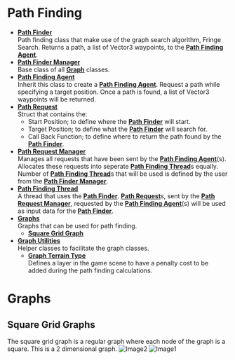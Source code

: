 # Path Finding
- [**Path Finder**](PathFinder.cs)
<br>Path finding class that make use of the graph search algorithm, Fringe Search. Returns a path, a list of Vector3 waypoints, to the [**Path Finding Agent**](PathFindingAgent.cs).
- [**Path Finder Manager**](PathFinderManager.cs)
<br>Base class of all [**Graph**](Graphs) classes.
- [**Path Finding Agent**](PathFindingAgent.cs)
<br>Inherit this class to create a [**Path Finding Agent**](PathFindingAgent.cs). Request a path while specifying a target position. Once a path is found, a list of Vector3 waypoints will be returned.
- [**Path Request**](PathRequest.cs)
<br> Struct that contains the:
  - Start Position; to define where the [**Path Finder**](PathFinder.cs) will start.
  - Target Position; to define what the [**Path Finder**](PathFinder.cs) will search for.
  - Call Back Function; to define where to return the path found by the [**Path Finder**](PathFinder.cs).
- [**Path Request Manager**](PathRequestManager.cs)
<br>Manages all requests that have been sent by the [**Path Finding Agent**](PathFindingAgent.cs)(s). Allocates these requests into seperate [**Path Finding Thread**](PathfindingThread.cs)s equally. Number of [**Path Finding Thread**](PathfindingThread.cs)s that will be used is defined by the user from the [**Path Finder Manager**](PathFinderManager.cs).
- [**Path Finding Thread**](PathfindingThread.cs)
<br>A thread that uses the [**Path Finder**](PathFinder.cs). [**Path Request**](PathRequest.cs)s, sent by the [**Path Request Manager**](PathRequestManager.cs), requested by the [**Path Finding Agent**](PathFindingAgent.cs)(s) will be used as input data for the [**Path Finder**](PathFinder.cs).
- [**Graphs**](Graphs)
<br>Graphs that can be used for path finding.
  - [**Square Grid Graph**](Graphs/SquareGridGraph.cs)
- [**Graph Utilities**]()
<br>Helper classes to facilitate the graph classes.
  - [**Graph Terrain Type**]()
  <br>Defines a layer in the game scene to have a penalty cost to be added during the path finding calculations.
# Graphs
## Square Grid Graphs
The square grid graph is a regular graph where each node of the graph is a square. This is a 2 dimensional graph.
![Image2](/../main/Resources/SquareGridGraph2.PNG)
![Image1](/../main/Resources/SquareGridGraph1.PNG)
